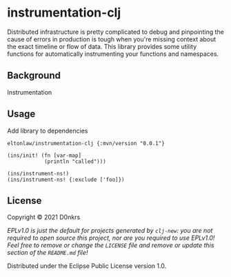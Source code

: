 # instrumentation-clj

Distributed infrastructure is pretty complicated to debug and pinpointing the cause of errors in production is tough when you're missing context about the exact timeline or flow of data. This library provides some utility functions for automatically instrumenting your functions and namespaces.

## Background

Instrumentation

## Usage

Add library to dependencies

    eltonlaw/instrumentation-clj {:mvn/version "0.0.1"}

    (ins/init! (fn [var-map]
                (println "called")))

    (ins/instrument-ns!)
    (ins/instrument-ns! {:exclude ['foo]})

## License

Copyright © 2021 D0nkrs

_EPLv1.0 is just the default for projects generated by `clj-new`: you are not_
_required to open source this project, nor are you required to use EPLv1.0!_
_Feel free to remove or change the `LICENSE` file and remove or update this_
_section of the `README.md` file!_

Distributed under the Eclipse Public License version 1.0.
